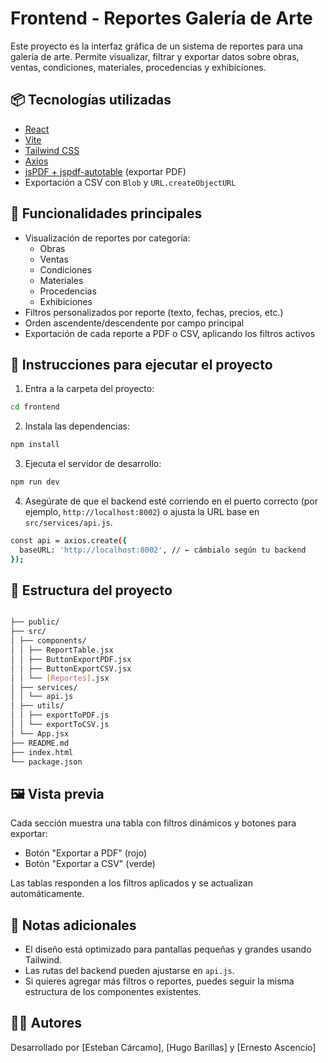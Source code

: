 # Frontend - Reportes Galería de Arte

Este proyecto es la interfaz gráfica de un sistema de reportes para una galería de arte. Permite visualizar, filtrar y exportar datos sobre obras, ventas, condiciones, materiales, procedencias y exhibiciones.

## 📦 Tecnologías utilizadas

- [React](https://reactjs.org/)
- [Vite](https://vitejs.dev/)
- [Tailwind CSS](https://tailwindcss.com/)
- [Axios](https://axios-http.com/)
- [jsPDF + jspdf-autotable](https://github.com/parallax/jsPDF) (exportar PDF)
- Exportación a CSV con `Blob` y `URL.createObjectURL`

## 🧾 Funcionalidades principales

- Visualización de reportes por categoría:
  - Obras
  - Ventas
  - Condiciones
  - Materiales
  - Procedencias
  - Exhibiciones
- Filtros personalizados por reporte (texto, fechas, precios, etc.)
- Orden ascendente/descendente por campo principal
- Exportación de cada reporte a PDF o CSV, aplicando los filtros activos

## 🚀 Instrucciones para ejecutar el proyecto


1. Entra a la carpeta del proyecto:

```bash
cd frontend
```

2. Instala las dependencias:

```bash
npm install
```

3. Ejecuta el servidor de desarrollo:

```bash
npm run dev
```

4. Asegúrate de que el backend esté corriendo en el puerto correcto (por ejemplo, `http://localhost:8002`) o ajusta la URL base en `src/services/api.js`.

```bash
const api = axios.create({
  baseURL: 'http://localhost:8002', // ← cámbialo según tu backend
});

```

## 📁 Estructura del proyecto
```bash

├── public/
├── src/
│ ├── components/
│ │ ├── ReportTable.jsx
│ │ ├── ButtonExportPDF.jsx
│ │ ├── ButtonExportCSV.jsx
│ │ └── [Reportes].jsx
│ ├── services/
│ │ └── api.js
│ ├── utils/
│ │ ├── exportToPDF.js
│ │ └── exportToCSV.js
│ └── App.jsx
├── README.md
├── index.html
└── package.json
```

## 🖼️ Vista previa

Cada sección muestra una tabla con filtros dinámicos y botones para exportar:

- Botón "Exportar a PDF" (rojo)
- Botón "Exportar a CSV" (verde)

Las tablas responden a los filtros aplicados y se actualizan automáticamente.

## 📌 Notas adicionales

- El diseño está optimizado para pantallas pequeñas y grandes usando Tailwind.
- Las rutas del backend pueden ajustarse en `api.js`.
- Si quieres agregar más filtros o reportes, puedes seguir la misma estructura de los componentes existentes.

## 👨‍💻 Autores

Desarrollado por [Esteban Cárcamo], [Hugo Barillas] y [Ernesto Ascencio]
